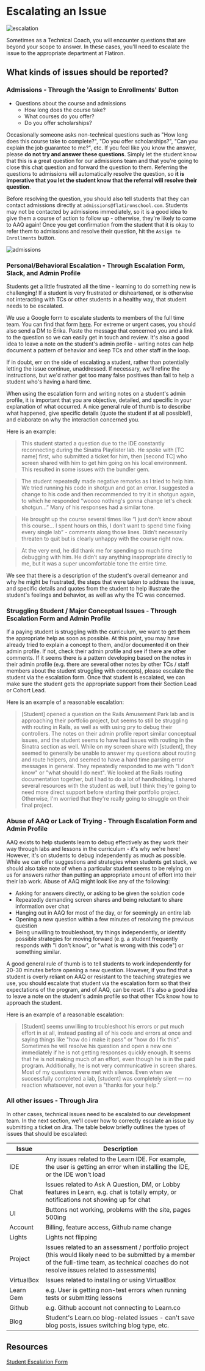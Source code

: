 # Escalating an Issue

![escalation](http://i.giphy.com/ToMjGpjpXMFPshSYGLm.gif)

Sometimes as a Technical Coach, you will encounter questions that are beyond your scope to answer. In these cases, you'll need to escalate the issue to the appropriate department at Flatiron.

## What kinds of issues should be reported?

### Admissions - Through the 'Assign to Enrollments' Button

- Questions about the course and admissions
  - How long does the course take?
  - What courses do you offer?
  - Do you offer scholarships?

Occasionally someone asks non-technical questions such as "How long does this course take to complete?", "Do you offer scholarships?", "Can you explain the job guarantee to me?", etc. If you feel like you know the answer, please **do not try and answer these questions**. Simply let the student know that this is a great question for our admissions team and that you're going to close this chat question and forward the question to them. Referring the questions to admissions will automatically resolve the question, so **it is imperative that you let the student know that the referral will resolve their question**.

Before resolving the question, you should also tell students that they can contact admissions directly at `admissions@flatironschool.com`. Students may not be contacted by admissions immediately, so it is a good idea to give them a course of action to follow up - otherwise, they're likely to come to AAQ again! Once you get confirmation from the student that it is okay to refer them to admissions and resolve their question, hit the `Assign to Enrollments` button.  

![admissions](https://github.com/learn-co-curriculum/technical-coach-escalating-an-issue/blob/master/assign_to_enrollments.png?raw=true)

### Personal/Behavioral Escalation - Through Escalation Form, Slack, and Admin Profile

Students get a little frustrated all the time - learning to do something new is challenging! If a student is very frustrated or disheartened, or is otherwise not interacting with TCs or other students in a healthy way, that student needs to be escalated.  

We use a Google form to escalate students to members of the full time team. You can find that form [here](https://docs.google.com/forms/u/1/d/e/1FAIpQLSdIP65BStJfWBgG0dZO5dhQb3Yqs3TwN29xjk5GUOyyReI5QQ/viewform). For extreme or urgent cases, you should also send a DM to Erika. Paste the message that concerned you and a link to the question so we can easily get in touch and review. It's also a good idea to leave a note on the student's admin profile - writing notes can help document a pattern of behavior and keep TCs and other staff in the loop.

If in doubt, err on the side of escalating a student, rather than potentially letting the issue continue, unaddressed. If necessary, we'll refine the instructions, but we'd rather get too many false positives than fail to help a student who's having a hard time.

When using the escalation form and writing notes on a student's admin profile, it is important that you are objective, detailed, and specific in your explanation of what occurred. A nice general rule of thumb is to describe what happened, give specific details (quote the student if at all possible!), and elaborate on why the interaction concerned you.

Here is an example:

>This student started a question due to the IDE constantly reconnecting during the Sinatra Playlister lab. He spoke with [TC name] first, who submitted a ticket for him, then [second TC] who screen shared with him to get him going on his local environment. This resulted in some issues with the bundler gem.

>The student repeatedly made negative remarks as I tried to help him. We tried running his code in shotgun and got an error. I suggested a change to his code and then recommended to try it in shotgun again, to which he responded “woooo nothing's gonna change let's check shotgun...” Many of his responses had a similar tone.

>He brought up the course several times like “I just don’t know about this course... I spent hours on this, I don’t want to spend time fixing every single lab” - comments along those lines. Didn’t necessarily threaten to quit but is clearly unhappy with the course right now.

>At the very end, he did thank me for spending so much time debugging with him. He didn’t say anything inappropriate directly to me, but it was a super uncomfortable tone the entire time.

We see that there is a description of the student's overall demeanor and why he might be frustrated, the steps that were taken to address the issue, and specific details and quotes from the student to help illustrate the student's feelings and behavior, as well as why the TC was concerned.

### Struggling Student / Major Conceptual Issues - Through Escalation Form and Admin Profile

If a paying student is struggling with the curriculum, we want to get them the appropriate help as soon as possible. At this point, you may have already tried to explain a concept to them, and/or documented it on their admin profile. If not, check their admin profile and see if there are other comments. If it seems there is a pattern developing based on the notes in their admin profile (e.g. there are several other notes by other TCs / staff members about the student struggling with concepts), please escalate the student via the escalation form. Once that student is escalated, we can make sure the student gets the appropriate support from their Section Lead or Cohort Lead.

Here is an example of a reasonable escalation:

> [Student] opened a question on the Rails Amusement Park lab and is approaching their portfolio project, but seems to still be struggling with routing in Rails, as well as with using pry to debug their controllers. The notes on their admin profile report similar conceptual issues, and the student seems to have had issues with routing in the Sinatra section as well. While on my screen share with [student], they seemed to generally be unable to answer my questions about routing and route helpers, and seemed to have a hard time parsing error messages in general. They repeatedly responded to me with "I don't know" or "what should I do next". We looked at the Rails routing documentation together, but I had to do a lot of handholding. I shared several resources with the student as well, but I think they're going to need more direct support before starting their portfolio project. Otherwise, I'm worried that they're really going to struggle on their final project.

### Abuse of AAQ or Lack of Trying - Through Escalation Form and Admin Profile
AAQ exists to help students learn to debug effectively as they work their way through labs and lessons in the curriculum - it's why we're here! However, it's on students to debug independently as much as possible. While we can offer suggestions and strategies when students get stuck, we should also take note of when a particular student seems to be relying on us for answers rather than putting an appropriate amount of effort into their their lab work. Abuse of AAQ might look like any of the following:

- Asking for answers directly, or asking to be given the solution code
- Repeatedly demanding screen shares and being reluctant to share information over chat
- Hanging out in AAQ for most of the day, or for seemingly an entire lab
- Opening a new question within a few minutes of resolving the previous question
- Being unwilling to troubleshoot, try things independently, or identify possible strategies for moving forward (e.g. a student frequently responds with "I don't know", or "what is wrong with this code") or something similar.

A good general rule of thumb is to tell students to work independently for 20-30 minutes before opening a new question. However, if you find that a student is overly reliant on AAQ or resistant to the teaching strategies we use, you should escalate that student via the escalation form so that their expectations of the program, and of AAQ, can be reset. It's also a good idea to leave a note on the student's admin profile so that other TCs know how to approach the student.

Here is an example of a reasonable escalation:

> [Student] seems unwilling to troubleshoot his errors or put much effort in at all, instead pasting all of his code and errors at once and saying things like "how do i make it pass" or "how do I fix this". Sometimes he will resolve his question and open a new one immediately if he is not getting responses quickly enough. It seems that he is not making much of an effort, even though he is in the paid program. Additionally, he is not very communicative in screen shares. Most of my questions were met with silence. Even when we successfully completed a lab, [student] was completely silent — no reaction whatsoever, not even a "thanks for your help."

### All other issues - Through Jira

In other cases, technical issues need to be escalated to our development team. In the next section, we'll cover how to correctly escalate an issue by submitting a ticket on Jira. The table below briefly outlines the types of issues that should be escalated:

| Issue | Description |
| --- | --- |
| IDE |  Any issues related to the Learn IDE. For example, the user is getting an error when installing the IDE, or the IDE won't load |
| Chat |  Issues related to Ask A Question, DM, or Lobby features in Learn, e.g. chat is totally empty, or notifications not showing up for chat|
| UI |  Buttons not working, problems with the site, pages 500ing |
| Account | Billing, feature access, Github name change |
| Lights | Lights not flipping |
| Project | Issues related to an assessment / portfolio project (this would likely need to be submitted by a member of the full-time team, as technical coaches do not resolve issues related to assessments) |
| VirtualBox | Issues related to installing or using VirtualBox |
| Learn Gem | e.g. User is getting non-test errors when running tests or submitting lessons |
| Github |  e.g. Github account not connecting to Learn.co |
| Blog | Student's Learn.co blog-related issues - can't save blog posts, issues switching blog type, etc.

## Resources
[Student Escalation Form](https://docs.google.com/forms/d/e/1FAIpQLSdIP65BStJfWBgG0dZO5dhQb3Yqs3TwN29xjk5GUOyyReI5QQ/viewform)
